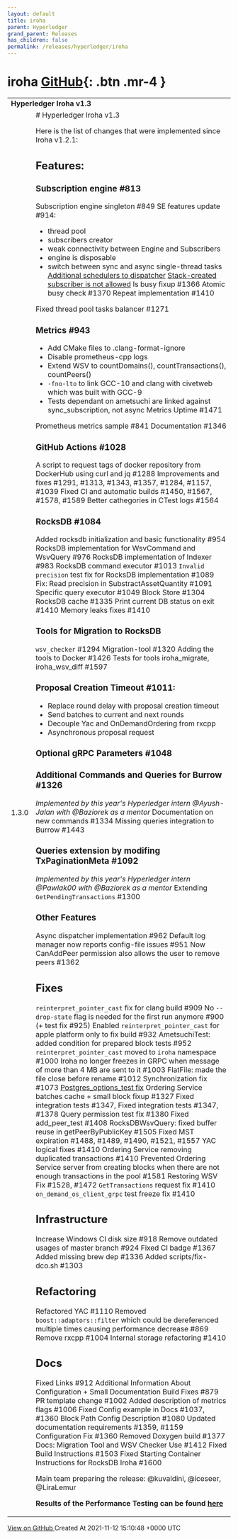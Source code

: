 ```yaml
---
layout: default
title: iroha
parent: Hyperledger
grand_parent: Releases
has_children: false
permalink: /releases/hyperledger/iroha
---
```


# iroha <span class="fs-3 right-align">[GitHub](https://github.com/hyperledger/iroha){: .btn .mr-4 }</span>


<div>
    <table>
        <tr>
            <td colspan="2">
                <b>
                    Hyperledger Iroha v1.3
                </b>
            </td>
        </tr>
        <tr>
            <td>
                <span class="chip">
                    1.3.0
                </span>
            </td>
            <td>
                # Hyperledger Iroha v1.3

Here is the list of changes that were implemented since Iroha v1.2.1:

## Features:

### Subscription engine #813

Subscription engine singleton #849
SE features update #914:
- thread pool
- subscribers creator
- weak connectivity between Engine and Subscribers
- engine is disposable
- switch between sync and async single-thread tasks
[Additional schedulers to dispatcher](https://github.com/hyperledger/iroha/commit/dd250b1e46ad48b5118911db4e43e2a8fc61c113)
[Stack-created subscriber is not allowed](https://github.com/hyperledger/iroha/commit/bbf35f85a12bf6400255a4e6d61a1a871e954468)
Is busy fixup #1366
Atomic busy check #1370
Repeat implementation #1410

Fixed thread pool tasks balancer #1271

### Metrics #943
- Add CMake files to .clang-format-ignore
- Disable prometheus-cpp logs
- Extend WSV to countDomains(), countTransactions(), countPeers()
- `-fno-lto` to link GCC-10 and clang with civetweb which was built with GCC-9
- Tests dependant on ametsuchi are linked against sync_subscription, not async
Metrics Uptime #1471

Prometheus metrics sample #841
Documentation #1346

### GitHub Actions #1028
A script to request tags of docker repository from DockerHub using curl and jq #1288
Improvements and fixes #1291, #1313, #1343, #1357, #1284, #1157, #1039
Fixed CI and automatic builds #1450, #1567, #1578, #1589
Better cathegories in CTest logs #1564

### RocksDB #1084

Added rocksdb initialization and basic functionality #954
RocksDB implementation for WsvCommand and WsvQuery #976
RocksDB implementation of Indexer #983
RocksDB command executor #1013
`Invalid precision` test fix for RocksDB implementation #1089
Fix: Read precision in SubstractAssetQuantity #1091
Specific query executor #1049
Block Store #1304
RocksDB cache #1335
Print current DB status on exit #1410
Memory leaks fixes #1410

### Tools for Migration to RocksDB
``wsv_checker`` #1294
Migration-tool #1320
Adding the tools to Docker #1426
Tests for tools iroha_migrate, iroha_wsv_diff #1597

### Proposal Creation Timeout #1011:
- Replace round delay with proposal creation timeout
- Send batches to current and next rounds
- Decouple Yac and OnDemandOrdering from rxcpp
- Asynchronous proposal request

### Optional gRPC Parameters #1048

### Additional Commands and Queries for Burrow #1326
*Implemented by this year's Hyperledger intern @Ayush-Jalan with @Baziorek as a mentor*
Documentation on new commands #1334
Missing queries integration to Burrow #1443

### Queries extension by modifing TxPaginationMeta #1092
*Implemented by this year's Hyperledger intern @Pawlak00 with @Baziorek as a mentor*
Extending ``GetPendingTransactions`` #1300


### Other Features

Async dispatcher implementation #962
Default log manager now reports config-file issues #951
Now CanAddPeer permission also allows the user to remove peers #1362


## Fixes

`reinterpret_pointer_cast` fix for clang build #909
No `--drop-state`  flag is needed for the first run anymore #900 (+ test fix #925)
Enabled `reinterpret_pointer_cast` for apple platform only to fix build #932
AmetsuchiTest: added condition for prepared block tests #952
`reinterpret_pointer_cast` moved to `iroha` namespace #1000
Iroha no longer freezes in GRPC when message of more than 4 MB are sent to it #1003
FlatFile: made the file close before rename #1012
Synchronization fix #1073
[Postgres_options_test fix](https://github.com/hyperledger/iroha/commit/989e6ade15fd5b4c0711d55c4d84a7d5c7397cf5)
Ordering Service batches cache + small block fixup #1327
Fixed integration tests #1347, 
Fixed integration tests #1347, #1378
Query permission test fix #1380
Fixed add_peer_test #1408
RocksDBWsvQuery: fixed buffer reuse in getPeerByPublicKey #1505
Fixed MST expiration #1488, #1489, #1490, #1521, #1557
YAC logical fixes #1410
Ordering Service removing duplicated transactions #1410
Prevented Ordering Service server from creating blocks when there are not enough transactions in the pool #1581
Restoring WSV Fix #1528, #1472
`GetTransactions` request fix #1410 
`on_demand_os_client_grpc` test freeze fix #1410 

## Infrastructure

Increase Windows CI disk size #918
Remove outdated usages of master branch #924
Fixed CI badge #1367
Added missing brew dep #1336
Added scripts/fix-dco.sh #1303

## Refactoring

Refactored YAC #1110
Removed `boost::adaptors::filter` which could be dereferenced multiple times causing performance decrease #869
Remove rxcpp #1004
Internal storage refactoring #1410 

## Docs

Fixed Links #912
Additional Information About Configuration + Small Documentation Build Fixes #879
PR template change #1002
Added description of metrics flags #1006
Fixed Config example in Docs #1037, #1360
Block Path Config Description #1080
Updated documentation requirements #1359, #1159
Configuration Fix #1360
Removed Doxygen build #1377
Docs: Migration Tool and WSV Checker Use #1412
Fixed Build Instructions #1503
Fixed Starting Container Instructions for RocksDB Iroha #1600

Main team preparing the release: @kuvaldini, @iceseer, @LiraLemur 

**Results of the Performance Testing can be found [here](https://wiki.hyperledger.org/display/iroha/Release+1.3.0)**
            </td>
        </tr>
    </table>
    <a href="https://github.com/hyperledger/iroha/releases/tag/1.3.0" class=".btn">
        View on GitHub
    </a>
    <span class="right-align">
        Created At 2021-11-12 15:10:48 +0000 UTC
    </span>
</div>

